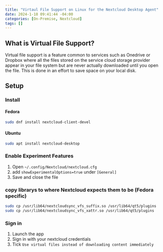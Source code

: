 ```yaml
---
title: "Virtaul File Support on Linux for the Nextcloud Desktop Agent"
date: 2024-1-18 09:41:44 -04:00
categories: [On-Premise, Nextcloud]
tags: []
---
```

## What is Virtual File Support?
Virtual file support is a feature common to services such as Onedrive or Dropbox where all the files stored on the service cloud storage provider appear in your file system but are never actually downloaded until you open the file. This is done in an effort to save space on your local disk.

## Setup
### Install
#### Fedora
```bash
sudo dnf install nextcloud-client-devel
```

#### Ubuntu
```bash
sudo apt install nextcloud-desktop
```

### Enable Experiment Features
1. Open `~/.config/Nextcloud/nextcloud.cfg`
2. add `showExperimentalOptions=true` under `[General]`
3. Save and close the file

### copy librarys to where Nextcloud expects them to be (Fedora specific)
```bash
sudo cp /usr/lib64/nextcloudsync_vfs_suffix.so /usr/lib64/qt5/plugins
sudo cp /usr/lib64/nextcloudsync_vfs_xattr.so /usr/lib64/qt5/plugins
```

### Sign in
1. Launch the app
2. Sign in with your nextcloud credentials
3. Tick `Use virtual files instead of downloading content immediately`